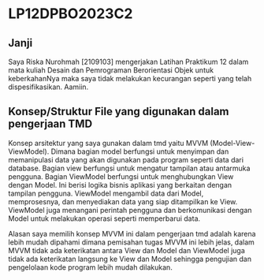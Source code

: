 # LP12DPBO2023C2
## Janji
Saya Riska Nurohmah [2109103] mengerjakan Latihan Praktikum 12 dalam mata kuliah Desain dan Pemrograman Berorientasi Objek untuk keberkahanNya maka saya tidak melakukan kecurangan seperti yang telah dispesifikasikan. Aamiin.
## Konsep/Struktur File yang digunakan dalam pengerjaan TMD
Konsep arsitektur yang saya gunakan dalam tmd yaitu MVVM (Model-View-ViewModel). Dimana bagian model berfungsi untuk menyimpan dan memanipulasi data yang akan digunakan pada program seperti data dari database. Bagian view berfungsi untuk mengatur tampilan atau antarmuka pengguna. Bagian ViewModel berfungsi untuk menghubungkan View dengan Model. Ini berisi logika bisnis aplikasi yang berkaitan dengan tampilan pengguna. ViewModel mengambil data dari Model, memprosesnya, dan menyediakan data yang siap ditampilkan ke View. ViewModel juga menangani perintah pengguna dan berkomunikasi dengan Model untuk melakukan operasi seperti memperbarui data. 

Alasan saya memilih konsep MVVM ini dalam pengerjaan tmd adalah karena lebih mudah dipahami dimana pemisahan tugas MVVM ini lebih jelas, dalam MVVM tidak ada keterikatan antara View dan Model dan ViewModel juga tidak ada keterikatan langsung ke View dan Model sehingga pengujian dan pengelolaan kode program lebih mudah dilakukan.
